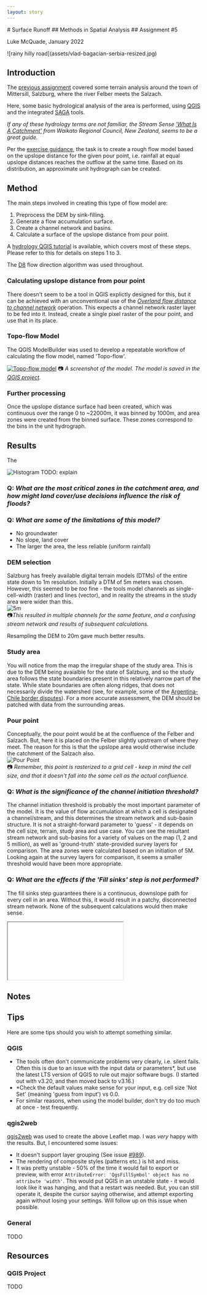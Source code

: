 ```yaml
---
layout: story
---
```


<section class="banner style1 orient-right fullscreen">
<div class="content" markdown="1">
# Surface Runoff
## Methods in Spatial Analysis
## Assignment #5


Luke McQuade, January 2022

</div>
<div class="image" markdown="1">
![rainy hilly road](assets/vlad-bagacian-serbia-resized.jpg)
</div>
</section>

<section class="banner style1 orient-left content-align-left image-position-center onscroll-content-fade-in onscroll-image-fade-in fullscreen">
<div class="content" markdown="1">

## Introduction
The [previous assignment][Asgmnt_Terrain] covered some terrain analysis around the town of Mittersill, Salzburg, where the river Felber meets the Salzach.

Here, some basic hydrological analysis of the area is performed, using [QGIS](TODO) and the integrated [SAGA](QGIS_SAGA) tools.

*If any of these hydrology terms are not familiar, the Stream Sense ['What Is A Catchment'][NZ_Guide] from Waikato Regional Council, New Zealand, seems to be a great guide.*

Per the [exercise guidance][Ex], the task is to create a rough flow model based on the upslope distance for the given pour point, i.e. rainfall at equal upslope distances reaches the outflow at the same time. Based on its distribution, an approximate unit hydrograph can be created.

## Method
The main steps involved in creating this type of flow model are:
1. Preprocess the DEM by sink-filling.
2. Generate a flow accumulation surface.
3. Create a channel network and basins.
4. Calculate a surface of the upslope distance from pour point.

A [hydrology QGIS tutorial][QGIS_Hydro] is available, which covers most of these steps. Please refer to this for details on steps 1 to 3. 

The [D8][D8] flow direction algorithm was used throughout.

### Calculating upslope distance from pour point
There doesn't seem to be a tool in QGIS explictly designed for this, but it can be achieved with an unconventional use of the [*Overland flow distance to channel network*][SAGA_OverlandFlow] operation. This expects a channel network raster layer to be fed into it. Instead, create a single pixel raster of the pour point, and use that in its place.

### Topo-flow Model
The QGIS ModelBuilder was used to develop a repeatable workflow of calculating the flow model, named 'Topo-flow'.

[![Topo-flow model](assets/topo-flow-screen.jpg)](assets/topo-flow-export.pdf)
📷 *A screenshot of the model. The model is saved in the [QGIS project](#QGIS-project).*

### Further processing
Once the upslope distance surface had been created, which was continuous over the range 0 to ~22000m, it was binned by 1000m, and area zones were created from the binned surface. These zones correspond to the bins in the unit hydrograph.  

## Results

The 

![Histogram](assets/area-zone-histogram.jpg)
TODO: explain

### Q: *What are the most critical zones in the catchment area, and how might land cover/use decisions influence the risk of floods?*



### Q: *What are some of the limitations of this model?*
* No groundwater
* No slope, land cover
* The larger the area, the less reliable (uniform rainfall) 





### DEM selection
Salzburg has freely available digital terrain models (DTMs) of the entire state down to 1m resolution. Initially a DTM of 5m meters was chosen. However, this seemed to be *too* fine - the  tools model channels as single-cell-width (raster) and lines (vector), and in reality the streams in the study area were wider than this.  
![5m](assets/fine-dem.png)  
📷*This resulted in multiple channels for the same feature, and a confusing stream network and results of subsequent calculations.*

Resampling the DEM to 20m gave much better results.

### Study area
You will notice from the map the irregular shape of the study area. This is due to the DEM being avaialble for the state of Salzburg, and so the study area follows the state boundaries present in this relatively narrow part of the state. While state boundaries are often along ridges, that does not necessarily divide the watershed (see, for example, some of the [Argentina-Chile border disputes][ArgChile]). For a more accurate assessment, the DEM should be patched with data from the surrounding areas.  



### Pour point
Conceptually, the pour point would be at the confluence of the Felber and Salzach. But, here it is placed on the Felber slightly upstream of where they meet. The reason for this is that the upslope area would otherwise include the catchment of the Salzach also.  
![Pour Point](assets/pour-point.png)  
📷 *Remember, this point is rasterized to a grid cell - keep in mind the cell size, and that it doesn't fall into the same cell as the actual confluence.*


### Q: *What is the significance of the channel initiation threshold?*
The channel initiation threshold is probably the most important parameter of the model. It is the value of flow accumulation at which a cell is designated a channel/stream,
and this determines the stream network and sub-basin structure. It is not a straight-forward parameter to 'guess' - it depends on the cell size, terrain, study area and use case.
You can see the resultant stream network and sub-basins for a variety of values on the map (1, 2 and 5 million), as well as 'ground-truth' state-provided survey layers for comparison. The area zones were calculated based on an initiation of 5M. Looking again at the survey layers for comparison, it seems a smaller threshold would have been more appropriate. 

### Q: *What are the effects if the 'Fill sinks' step is not performed?*
The fill sinks step guarantees there is a continuous, downslope path for every cell in an area. Without this, it would result in a patchy, disconnected stream network.
None of the subsequent calculations would then make sense.

</div>
<div class="image lm-sticky">
    <iframe src="map/index.html"></iframe>
</div>
</section>


## Notes


## Tips
Here are some tips should you wish to attempt something similar.

### QGIS
* The tools often don't communicate problems very clearly, i.e. silent fails. Often this is due to an issue with the input data or parameters*, but use the latest LTS version of QGIS to rule out major software bugs. (I started out with v3.20, and then moved back to v3.16.)
* *Check the default values make sense for your input, e.g. cell size 'Not Set' (meaning 'guess from input') vs 0.0.
* For similar reasons, when using the model builder, don't try do too much at once - test frequently.

### qgis2web
[qgis2web](TODO) was used to create the above Leaflet map. I was *very* happy with the results. But, I encountered some issues:
* It doesn't support layer grouping (See issue [#989](https://github.com/tomchadwin/qgis2web/issues/989)).
* The rendering of composite styles (patterns etc.) is hit and miss.
* It was pretty unstable - 50% of the time it would fail to export or preview, with error `AttributeError: 'QgsFillSymbol' object has no attribute 'width'`. This would put QGIS in an unstable state - it would look like it was hanging, and that a restart was needed. But, you can still operate it, despite the cursor saying otherwise, and attempt exporting again without losing your settings. Will follow up on this issue when possible.

### General
TODO


## Resources

### QGIS Project
TODO


[Asgmnt_Terrain]: https://storymaps.arcgis.com/stories/ddce6eed1f314759a852f629656dbdf8
[Ex]: https://zgis.maps.arcgis.com/apps/MapJournal/index.html?appid=9c54cf4d43e240d983470fd961de7cb2
[D8]: https://rivix.com/Topics/D8_vs_Dinf.php
[NZ_Guide]: https://www.waikatoregion.govt.nz/assets/WRC/WRC-2019/stream-sense-understanding.pdf
[QGIS_Hydro]:https://docs.qgis.org/3.16/en/docs/training_manual/processing/hydro.html
[SAGA_QGIS]: https://docs.qgis.org/3.16/en/docs/training_manual/processing/first_saga_alg.html
[SAGA_OverlandFlow]: http://www.saga-gis.org/saga_tool_doc/2.3.0/ta_channels_4.html
[ArgChile]:https://en.wikipedia.org/wiki/Boundary_Treaty_of_1881_between_Chile_and_Argentina#Further_disputes